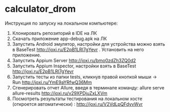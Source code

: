 # calculator_drom

Инструкция по запуску на локальном компьютере:

1. Клонировать репозиторий в IDE на ЛК
2. Скачать приложение app-debug.apk на ЛК
3. Запустить Android эмулятор, настройки для устройства можно взять в BaseTest http://joxi.ru/E2pB1LRI7gYevr . Установить на него приложение.
4. Запустить Appium Server http://joxi.ru/bmo0zdZh3ZQ0d2
5. Запустить Appium Inspector, настройки взять в BaseTest http://joxi.ru/E2pB1LRI7gYevr
6. Запустить тесты из папки tests, кликнув правой кнопкой мыши -> Run http://joxi.ru/YmE9aYRfwQ36Mm
7. Сгенерировать отчет Allure, введя в терминале команду: allure serve allure-results http://joxi.ru/v29XPDjuZxLXVm
8. Посмотреть результаты тестирования на локальном хосте (откроется автоматически) : http://joxi.ru/V2VdLpQFdyvWvr
